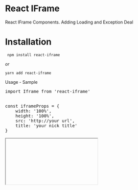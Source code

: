 # React IFrame

React IFrame Components. Adding Loading and Exception Deal

# Installation

<code> npm install react-iframe</code>

_or_

<code>yarn add react-iframe</code>

Usage - Sample

<pre>
import Iframe from 'react-iframe'


const iframeProps = {
    width: '100%',
    height: '100%',
    src: 'http://your url',
    title: 'your nick title'
}

<Iframe {...iframeProps} /> 

</pre>

# Properties
